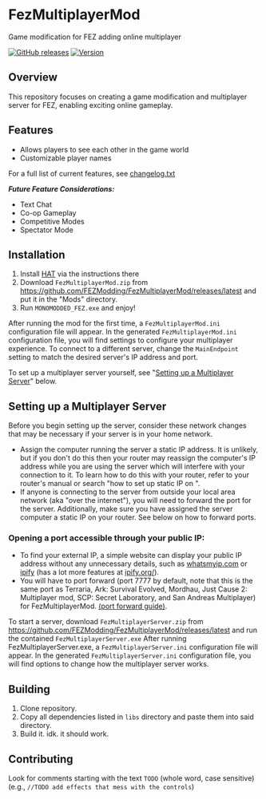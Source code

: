 # FezMultiplayerMod

Game modification for FEZ adding online multiplayer 

[![GitHub releases](https://img.shields.io/github/downloads/FEZModding/FezMultiplayerMod/total.svg?style=flat)](https://github.com/FEZModding/FezMultiplayerMod/releases)
[![Version](https://img.shields.io/github/v/release/FEZModding/FezMultiplayerMod.svg?style=flat)](https://github.com/FEZModding/FezMultiplayerMod/releases/latest)

<!--img src="thumbnail.png" width="50%" alt="Fez Multiplayer Mod in action" title="FezMultiplayerMod in action" /-->

## Overview 

This repository focuses on creating a game modification and multiplayer server for FEZ, enabling exciting online gameplay.

## Features

- Allows players to see each other in the game world
- Customizable player names

For a full list of current features, see [changelog.txt](/changelog.txt)

___Future Feature Considerations:___

- Text Chat
- Co-op Gameplay
- Competitive Modes
- Spectator Mode

## Installation

1. Install [HAT](https://github.com/Krzyhau/HAT) via the instructions there
2. Download `FezMultiplayerMod.zip` from https://github.com/FEZModding/FezMultiplayerMod/releases/latest and put it in the "Mods" directory.
3. Run `MONOMODDED_FEZ.exe` and enjoy!

After running the mod for the first time, a `FezMultiplayerMod.ini` configuration file will appear.
In the generated `FezMultiplayerMod.ini` configuration file, you will find settings to configure your multiplayer experience.
To connect to a different server, change the `MainEndpoint` setting to match the desired server's IP address and port.

To set up a multiplayer server yourself, see "[Setting up a Multiplayer Server](#setting-up-a-multiplayer-server)" below.

## Setting up a Multiplayer Server

<!-- Note: taken from https://terraria.fandom.com/wiki/Guide:Setting_up_a_Terraria_server#Preparing_your_Network -->

Before you begin setting up the server, consider these network changes that may be necessary if your server is in your home network.

- Assign the computer running the server a static IP address. It is unlikely, but if you don't do this then your router may reassign the computer's IP address while you are using the server which will interfere with your connection to it. To learn how to do this with your router, refer to your router's manual or search "how to set up static IP on <make and model of your router>".
- If anyone is connecting to the server from outside your local area network (aka "over the internet"), you will need to forward the port for the server. Additionally, make sure you have assigned the server computer a static IP on your router. See below on how to forward ports.

### Opening a port accessible through your public IP:

- To find your external IP, a simple website can display your public IP address without any unnecessary details, such as [whatsmyip.com](https://whatsmyip.com/) or [ipify](https://api.ipify.org/?format=raw) (has a lot more features at [ipify.org/](https://www.ipify.org/)).
- You will have to port forward (port 7777 by default, note that this is the same port as Terraria, Ark: Survival Evolved, Mordhau, Just Cause 2: Multiplayer mod, SCP: Secret Laboratory, and San Andreas Multiplayer) for FezMultiplayerMod. [(port forward guide)](https://www.pcworld.com/article/478406/how-to-forward-ports-on-your-router.html).

To start a server, download `FezMultiplayerServer.zip` from https://github.com/FEZModding/FezMultiplayerMod/releases/latest and run the contained `FezMultiplayerServer.exe`
After running FezMultiplayerServer.exe, a `FezMultiplayerServer.ini` configuration file will appear.
In the generated `FezMultiplayerServer.ini` configuration file, you will find options to change how the multiplayer server works.

## Building

1. Clone repository.
2. Copy all dependencies listed in `libs` directory and paste them into said directory.
3. Build it. idk. it should work.

## Contributing

Look for comments starting with the text `TODO` (whole word, case sensitive) (e.g., `//TODO add effects that mess with the controls`)

